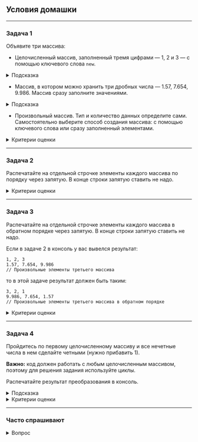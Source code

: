 ## Условия домашки

---
### Задача 1
Объявите три массива:
- Целочисленный массив, заполненный тремя цифрами — 1, 2 и 3 — с помощью ключевого слова
  ```new```.
<details>
  <summary>Подсказка</summary>

Объявление массива из 12 элементов, заполненного нулями:

```int [] weight = new int [12];```
</details>

- Массив, в котором можно хранить три дробных числа — 1.57, 7.654, 9.986. Массив сразу заполните значениями.
<details>
  <summary>Подсказка</summary>

Объявление целочисленного массива, заполненного 12 элементами:

```int [] weight = {90, 91, 93, 92, 85, 87, 84, 83, 0, 0, 0, 0};```
</details>

- Произвольный массив. Тип и количество данных определите сами. Самостоятельно выберите способ создания массива: с помощью ключевого слова или сразу заполненный элементами.

<details>
  <summary>Критерии оценки</summary>

- Целочисленный массив создали с помощью ключевого слова new.
- Создали массив с дробными числами и сразу заполнили его значениями.
- Создали любой произвольный массив одним из двух способов, рассмотренных в уроке.
</details>

---
### Задача 2
Распечатайте на отдельной строчке элементы каждого массива по порядку через запятую. В конце строки запятую ставить не надо.
<details>
  <summary>Критерии оценки</summary>

- В консоль вывели все элементы первого массива в верном порядке через запятую.
- В консоль вывели все элементы второго массива в верном порядке через запятую.
- В консоль вывели все элементы третьего массива в верном порядке через запятую.
- На одной строчке расположены элементы только одного массива.
</details>

---
### Задача 3
Распечатайте на отдельной строчке элементы каждого массива в обратном порядке через запятую. В конце строки запятую ставить не надо.

Если в задаче 2 в консоль у вас вывелся результат:
```
1, 2, 3
1.57, 7.654, 9.986
// Произвольные элементы третьего массива
```

то в этой задаче результат должен быть таким:
```
3, 2, 1
9.986, 7.654, 1.57
// Произвольные элементы третьего массива в обратном порядке
```
<details>
  <summary>Критерии оценки</summary>

- В консоль вывели все элементы первого массива в верном порядке через запятую.
- В консоль вывели все элементы второго массива в верном порядке через запятую.
- В консоль вывели все элементы третьего массива в верном порядке через запятую.
- На одной строчке расположены элементы только одного массива.
</details>

---
### Задача 4
Пройдитесь по первому целочисленному массиву и все нечетные числа в нем сделайте четными (нужно прибавить 1).

__Важно:__ код должен работать с любым целочисленным массивом, поэтому для решения задания используйте циклы.

Распечатайте результат преобразования в консоль.
<details>
  <summary>Подсказка</summary>

Если формат вывода элементов массива в консоль не важен, то распечатайте элементы массива с помощью метода
```Arrays.toString ()```.

Для этого после объявления и инициализации массива напишите команду
```System.out.println```, внутри нее —
```Arrays.toString```, в круглых скобках которого укажите имя массива:
```
int [] arr = {1, 2, 3};
System.out.println(Arrays.toString(arr));
```
Метод выводит элементы массива одной строчкой через запятую в квадратных скобках:

```[1, 2, 3]```

Подробнее о методе
```Arrays.toString```
рассказывается в конспекте.
</details>
<details>
  <summary>Критерии оценки</summary>

- В целочисленном массиве все элементы — четные числа.
- В консоли распечатали только целочисленный массив.
</details>

---
### Часто спрашивают
<details>
  <summary>Вопрос</summary>

Что делать, если при работе с методом
```Arrays.toString ()```, IDEA выделяет```Arrays```красным?
![img.png](img.png)
<details>
  <summary>Ответ</summary>

Если у вас возникла такая проблема, нужно навести на красное и нажать Alt + Enter или прописать в самом верху файла, над строкой с class, но ниже строки package, следующее:

```import java.util.Arrays;```
</details>
</details>